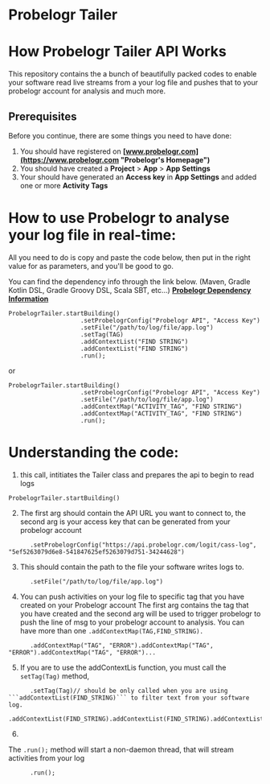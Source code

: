 # Probelogr Tailer

# How Probelogr Tailer API Works

This repository contains the a bunch of beautifully packed codes to enable your software read live streams from  a your log file and pushes that to your probelogr account for analysis and much more.

## Prerequisites
Before you continue, there are some things you need to have done:
1. You should have registered on __[www.probelogr.com](https://www.probelogr.com "Probelogr's Homepage")__
2. You should have created a __Project__ > __App__ > __App Settings__
3. Your should have generated an __Access key__ in __App Settings__ and added one or more __Activity Tags__

# How to use Probelogr to analyse your log file in real-time:
All you need to do is copy and paste the code below, then put in the right value for as parameters, and you'll be good to go.


You can find the dependency info through the link below. (Maven, Gradle Kotlin DSL, Gradle Groovy DSL, Scala SBT, etc...)
__[Probelogr Dependency Information](https://search.maven.org/artifact/com.github.uchephilz/probelogr_tailer/1.0.2/jar "Dependency Information")__

```
ProbelogrTailer.startBuilding()
                    .setProbelogrConfig("Probelogr API", "Access Key")
                    .setFile("/path/to/log/file/app.log")
                    .setTag(TAG)
                    .addContextList("FIND STRING")
                    .addContextList("FIND STRING")
                    .run();
```
or

```
ProbelogrTailer.startBuilding()
                    .setProbelogrConfig("Probelogr API", "Access Key")
                    .setFile("/path/to/log/file/app.log")
                    .addContextMap("ACTIVITY_TAG", "FIND STRING")
                    .addContextMap("ACTIVITY_TAG", "FIND STRING")
                    .run();
```
# Understanding the code:

1. this call, intitiates the Tailer class and prepares the api to begin to read logs
```
ProbelogrTailer.startBuilding()
```
2. The first arg should contain the API URL you want to connect to,
the second arg is your access key that can be generated from your probelogr account
```
      .setProbelogrConfig("https://api.probelogr.com/logit/cass-log", "5ef5263079d6e8-541847625ef5263079d751-34244628")
```
3. This should contain the path to the file your software writes logs to.
```
      .setFile("/path/to/log/file/app.log")
```
4. You can push activities on your log file to specific tag that you have created on your Probelogr account
The first arg contains the tag that you have created
and the second arg will be used to trigger probelogr to push the line of msg to your probelogr account to analysis.
You can have more than one ```.addContextMap(TAG,FIND_STRING).```
```
      .addContextMap("TAG", "ERROR").addContextMap("TAG", "ERROR").addContextMap("TAG", "ERROR")...
```
5. If you are to use the addContextLis function, you must call the ```setTag(Tag)``` method,
```
      .setTag(Tag)// should be only called when you are using ```addContextList(FIND_STRING)``` to filter text from your software log.
      .addContextList(FIND_STRING).addContextList(FIND_STRING).addContextList(FIND_STRING)
```
6.
The ```.run();``` method will start a non-daemon thread, that will stream activities from your log
```
      .run();
```
